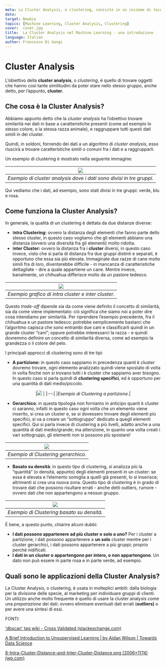 ```yaml
---
meta: La Cluster Analysis, o clustering, consiste in un insieme di tecniche che vanno a raggruppare (in cluster, o contenitori) un insieme di dati omogenei.
date: 
target: Newbie 
topics: [Machine Learning, Cluster Analysis, Clustering] 
cover:  cover.jpg
title:  La Cluster Analysis nel Machine Learning - una introduzione
language: Italian
author: Francesco Di Gangi
---
```

# Cluster Analysis

L’obiettivo della **cluster analysis**, o *clustering*, è quello di trovare oggetti che hanno così tante similitudini da poter stare nello stesso gruppo, anche detto, per l’appunto, **cluster.** 

## Che cosa è la Cluster Analysis?

Abbiamo appunto detto che la *cluster analysis* ha l’obiettivo trovare similarità nei dati in base a caratteristiche presenti (come ad esempio lo stesso colore, o la stessa razza animale), e raggruppare tutti questi dati simili in dei cluster. 

Quindi, in soldoni, fornendo dei dati a un algoritmo di *cluster analysis*, esso riuscirà a trovare caratteristiche simili o comuni fra i dati e a raggrupparli.

Un esempio di clustering è mostrato nella seguente immagine:

| <img src="./1.jpg"> | 
|:--:|
|<i>Esempio di cluster analysis dove i dati sono divisi in tre gruppi.</i>|

Qui vediamo che i dati, ad esempio, sono stati divisi in tre gruppi: verde, blu e rosa.

## Come funziona la Cluster Analysis?

In generale, la qualità di un clustering è dettata da due distanze diverse:

- I**ntra Clustering:** ovvero la distanza degli elementi che fanno parte dello stesso cluster, in questo caso vogliamo che gli elementi abbiano una distanza (ovvero una diversità fra gli elementi) molto ridotta.
- I**nter Cluster:** ovvero la distanza fra i **cluster** diversi, in questo caso invece, visto che si parla di distanza fra due gruppi distinti e separati, è opportuno che essa sia più elevata. Immaginate due razze di cane molto simili fra di loro, diventerebbe difficile - in mancanza di caratteristiche dettagliate - dire a quale appartiene un cane. Mentre invece, banalmente, un chihuahua differisce molto da un pastore tedesco.

| <img src="./2.jpg"> | 
|:--:|
|<i>Esempio grafico di intra cluster e inter cluster.</i>|

Questo *trade-off* dipende sia da come viene definito il concetto di similarità, sia da come viene implementato: ciò significa che siamo noi a poter dire cosa intendiamo per similarità. Per riprendere l’esempio precedente, fra il chihuahua e un pastore tedesco: potrebbe semplicemente bastarci che l’algoritmo capisca che sono entrambi due cani e classificarli quindi in un grande cluster “cani”; oppure potrebbe interessarci la razza - e quindi dovremmo definire un concetto di similarità diversa, come ad esempio la grandezza o il colore del pelo. 

I principali approcci di clustering sono di tre tipi:

- **A partizione:** in questo caso sappiamo in precedenza quanti *k* cluster dovremo trovare, ogni elemento analizzato quindi viene spostato di volta in volta finché non si trovano tutti i *k* cluster che sappiamo aver bisogno. In questo caso si parla quindi di **clustering specifici**, ed è opportuno per una quantità di dati medio/piccolo.
 <p align="center">
|<img src="./3.jpg"> | 
|:--:|
|<i>Esempio di Clustering a partizione.</i>|

- **Gerarchico**: in questa tipologia non forniamo in anticipo quanti k cluster ci saranno, infatti in questo caso ogni volta che un elemento viene inserito, si crea un cluster e, se si dovessero trovare degli elementi più specifici, si va a creare un “sottogruppo” dedicato a quegli elementi specifici. Qui si parla invece di clustering a più livelli, adatto anche a una quantità di dati medio/grande; ma attenzione, in quanto una volta creati i vari sottogruppi, gli elementi non si possono più spostare!

| <img src="./4.jpg"> | 
|:--:|
|<i>Esempio di Clustering gerarchico.</i>|

- **Basato su densità**: in questo tipo di clustering, si analizza più la “quantità” (o densità, appunto) degli elementi presenti in un cluster: se essa è elevata e l’elemento somiglia a quelli già presenti, lo si inserisce; altrimenti si crea una nuova zona. Questo tipo di clustering è in grado di trovare dati che possono risultare errati - anche detti outliers, rumore - ovvero dati che non appartengono a nessun gruppo.

|<img src="./5.jpg"> | 
|:--:|
|<i>Esempio di Clustering basato su densità.</i>|

È bene, a questo punto, chiarire alcuni dubbi:

- **I dati possono appartenere ad più cluster o solo a uno?** Per i cluster a partizione, i dati possono appartenere a **un solo** cluster mentre per i cluster gerarchici, i dati possono appartenere a più gruppi; proprio perché nidificati.
- **I dati in un cluster o appartengono per intero, o non appartengono**. Un dato non può essere in parte rosa e in parte verde, ad esempio.

## Quali sono le applicazioni della Cluster Analysis?

La Cluster Analysis, o clustering, è usata in molteplici ambiti: dalla biologia per la divisione delle specie, al marketing per individuare gruppi di clienti. Un utilizzo anche molto frequente è quello di usare la cluster analysis come una *preparazione* dei dati: ovvero eliminare eventuali dati errati (**outliers)** o per avere una sintesi di essi.

FONTI:

['dbscan' tag wiki - Cross Validated (stackexchange.com)](https://stats.stackexchange.com/tags/dbscan/info)

[A Brief Introduction to Unsupervised Learning | by Aidan Wilson | Towards Data Science](https://towardsdatascience.com/a-brief-introduction-to-unsupervised-learning-20db46445283) 

[8-Intra-Cluster-Distance-and-Inter-Cluster-Distance.png (2006×1174) (wp.com)](https://i0.wp.com/dataaspirant.com/wp-content/uploads/2020/12/8-Intra-Cluster-Distance-and-Inter-Cluster-Distance.png?ssl=1)




